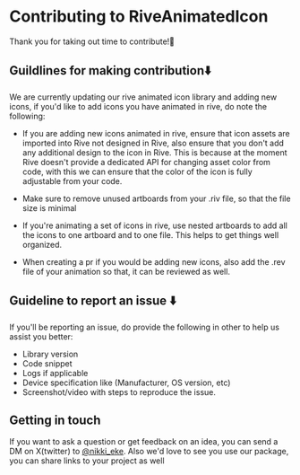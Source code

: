 # Contributing to RiveAnimatedIcon
Thank you for taking out time to contribute!🎉

## Guildlines for making contribution⬇️​
We are currently updating our rive animated icon library and adding new icons, if you'd like to add icons you have animated in rive, do note the following:
- If you are adding new icons animated in rive, ensure that icon assets are imported into Rive not designed in Rive, also ensure that you don't add any additional design to the icon in Rive.
  This is because at the moment Rive doesn't provide a dedicated API for changing asset color from code, with this we can ensure that the color of the icon is fully adjustable from your code.
  
- Make sure to remove unused artboards from your .riv file, so that the file size is minimal
  
- If you're animating a set of icons in rive, use nested artboards to add all the icons to one artboard and to one file. This helps to get things well organized.
  
- When creating a pr if you would be adding new icons, also add the .rev file of your animation so that, it can be reviewed as well.


## Guideline to report an issue ⬇️​
If you'll be reporting an issue, do provide the following in other to help us assist you better:
- Library version
- Code snippet
- Logs if applicable
- Device specification like (Manufacturer, OS version, etc)
- Screenshot/video with steps to reproduce the issue.

## Getting in touch
If you want to ask a question or get feedback on an idea, you can send a DM on X(twitter) to [@nikki_eke](https://twitter.com/nikki_eke). Also we'd love to see you use our package, you can share links to your project as well
